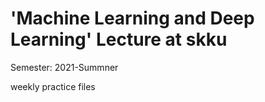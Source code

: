 # 'Machine Learning and Deep Learning' Lecture at skku

Semester: 2021-Summner

weekly practice files
